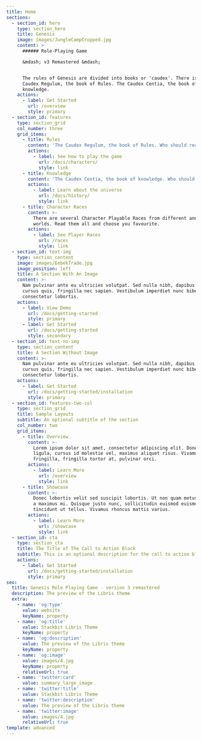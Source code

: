 ```yaml
---
title: Home
sections:
  - section_id: hero
    type: section_hero
    title: Genesis
    image: images/JungleCampCropped.jpg
    content: >
      ###### Role-Playing Game

      &mdash; v3 Remastered &mdash;


      The rules of Genesis are divided into books or 'caudex'. There is the
      Caudex Regulum, the book of Rules. The Caudex Centia, the book of
      knowledge.
    actions:
      - label: Get Started
        url: /overview
        style: primary
  - section_id: features
    type: section_grid
    col_number: three
    grid_items:
      - title: Rules
        content: 'The Caudex Regulum, the book of Rules. Who should read ...'
        actions:
          - label: See how to play the game
            url: /docs/characters/
            style: link
      - title: Knowledge
        content: 'The Caudex Centia, the book of knowledge. Who should read ...'
        actions:
          - label: Learn about the universe
            url: /docs/history/
            style: link
      - title: Character Races
        content: >-
          There are several Character Playable Races from different and unusual
          worlds. Read them all and choose you favourite.
        actions:
          - label: See Player Races
            url: /races
            style: link
  - section_id: text-img
    type: section_content
    image: images/EebekTrade.jpg
    image_position: left
    title: A Section With An Image
    content: >-
      Nam pulvinar ante eu ultricies volutpat. Sed nulla nibh, dapibus sit amet
      cursus quis, fringilla nec sapien. Vestibulum imperdiet nunc bibendum
      consectetur lobortis.
    actions:
      - label: View Demo
        url: /docs/getting-started
        style: primary
      - label: Get Started
        url: /docs/getting-started
        style: secondary
  - section_id: text-no-img
    type: section_content
    title: A Section Without Image
    content: >-
      Nam pulvinar ante eu ultricies volutpat. Sed nulla nibh, dapibus sit amet
      cursus quis, fringilla nec sapien. Vestibulum imperdiet nunc bibendum
      consectetur lobortis.
    actions:
      - label: Get Started
        url: /docs/getting-started/installation
        style: primary
  - section_id: features-two-col
    type: section_grid
    title: Sample Layouts
    subtitle: An optional subtitle of the section
    col_number: two
    grid_items:
      - title: Overview
        content: >-
          Lorem ipsum dolor sit amet, consectetur adipiscing elit. Donec nisl
          ligula, cursus id molestie vel, maximus aliquet risus. Vivamus in nibh
          fringilla, fringilla tortor at, pulvinar orci.
        actions:
          - label: Learn More
            url: /overview
            style: link
      - title: Showcase
        content: >-
          Donec lobortis velit sed suscipit lobortis. Ut non quam metus. Nullam
          a maximus mi. Quisque justo nunc, sollicitudin euismod euismod at,
          tincidunt ut tellus. Vivamus rhoncus mattis varius.
        actions:
          - label: Learn More
            url: /showcase
            style: link
  - section_id: cta
    type: section_cta
    title: The Title of The Call to Action Block
    subtitle: This is an optional description for the call to action block.
    actions:
      - label: Get Started
        url: /docs/getting-started/installation
        style: primary
seo:
  title: Genesis Role Playing Game - version 3 remastered
  description: The preview of the Libris theme
  extra:
    - name: 'og:type'
      value: website
      keyName: property
    - name: 'og:title'
      value: Stackbit Libris Theme
      keyName: property
    - name: 'og:description'
      value: The preview of the Libris theme
      keyName: property
    - name: 'og:image'
      value: images/4.jpg
      keyName: property
      relativeUrl: true
    - name: 'twitter:card'
      value: summary_large_image
    - name: 'twitter:title'
      value: Stackbit Libris Theme
    - name: 'twitter:description'
      value: The preview of the Libris theme
    - name: 'twitter:image'
      value: images/4.jpg
      relativeUrl: true
template: advanced
---
```

